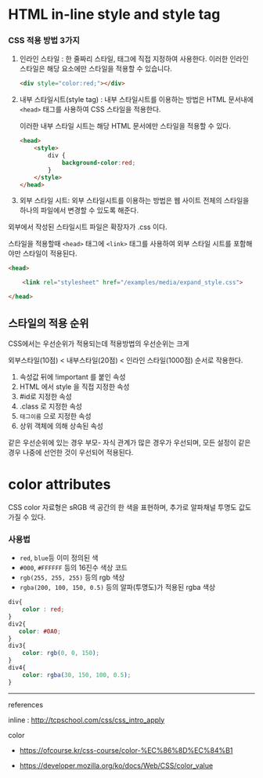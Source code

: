 # HTML in-line style and style tag

### CSS 적용 방법 3가지

1. 인라인 스타일 : 한 줄짜리 스타일, 태그에 직접 지정하여 사용한다. 이러한 인라인 스타일은 해당 요소에만 스타일을 적용할 수 있습니다.

   ```html
   <div style="color:red;"></div>
   ```

   

2. 내부 스타일시트(style tag) : 내부 스타일시트를 이용하는 방법은 HTML 문서내에 `<head>` 태그를 사용하여 CSS 스타일을 적용한다.

   이러한 내부 스타일 시트는 해당 HTML 문서에만 스타일을 적용할 수 있다.

   ```html
   <head>
       <style>
           div {
               background-color:red;
           }
       </style>
   </head>
   ```

   

3.   외부 스타일 시트: 외부 스타일시트를 이용하는 방법은 웹 사이트 전체의 스타일을 하나의 파일에서 변경할 수 있도록 해준다. 

   외부에서 작성된 스타일시트 파일은 확장자가 .css 이다.

   스타일을 적용할때 `<head>` 태그에 `<link>` 태그를 사용하여 외부 스타일 시트를 포함해야만 스타일이 적용된다.

   ```html
   <head>
   
       <link rel="stylesheet" href="/examples/media/expand_style.css">
   
   </head>
   ```

## 스타일의 적용 순위

CSS에서는 우선순위가 적용되는데 적용방법의 우선순위는 크게 

외부스타일(10점) < 내부스타일(20점) < 인라인 스타일(1000점) 순서로 작용한다.

1. 속성값 뒤에 !important 를 붙인 속성
2. HTML 에서 style 을 직접 지정한 속성
3. #id로 지정한 속성
4. .class 로 지정한 속성
5. `태그이름` 으로 지정한 속성
6. 상위 객체에 의해 상속된 속성 

같은 우선순위에 있는 경우 부모- 자식 관계가 많은 경우가 우선되며, 모든 설정이 같은 경우 나중에 선언한 것이 우선되어 적용된다.

# color attributes

CSS color 자료형은 sRGB 색 공간의 한 색을 표현하며, 추가로 알파채널 투명도 값도 가질 수 있다. 

### 사용법

* `red`, `blue`등 이미 정의된 색
* `#000`, `#FFFFFF` 등의 16진수 색상 코드
* `rgb(255, 255, 255)` 등의 rgb 색상
* `rgba(200, 100, 150, 0.5)` 등의 알파(투명도)가 적용된 rgba 색상

```css
div{
    color : red;
}
div2{
   color: #0A0; 
}
div3{
    color: rgb(0, 0, 150);
}
div4{
    color: rgba(30, 150, 100, 0.5);
}
```



-----

references

inline : http://tcpschool.com/css/css_intro_apply

color 

* https://ofcourse.kr/css-course/color-%EC%86%8D%EC%84%B1

* https://developer.mozilla.org/ko/docs/Web/CSS/color_value





